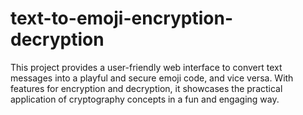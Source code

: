 # text-to-emoji-encryption-decryption
This project provides a user-friendly web interface to convert text messages into a playful and secure emoji code, and vice versa. With features for encryption and decryption, it showcases the practical application of cryptography concepts in a fun and engaging way.
